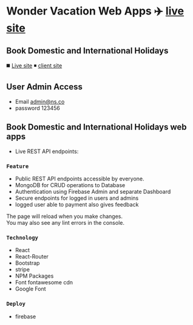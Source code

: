 # Wonder Vacation Web Apps :airplane: [live site](https://first-firebase-authentic-df7ba.web.app)

## Book Domestic and International Holidays
:black_medium_square: [Live site](https://first-firebase-authentic-df7ba.web.app)
:black_medium_small_square: [client site](https://github.com/greeenOrange/wonder-vacation-client)

## User Admin Access
- Email admin@ns.co
- password 123456

## Book Domestic and International Holidays web apps

* Live REST API endpoints:

### `Feature`

* Public REST API endpoints accessible by everyone.
* MongoDB for CRUD operations to Database
* Authentication using Firebase Admin and separate Dashboard
* Secure endpoints for logged in users and admins
* logged user able to payment also gives feedback

The page will reload when you make changes.\
You may also see any lint errors in the console.

### `Technology`

* React
* React-Router
* Bootstrap
* stripe
* NPM Packages
* Font fontawesome cdn
* Google Font

### `Deploy`

* firebase